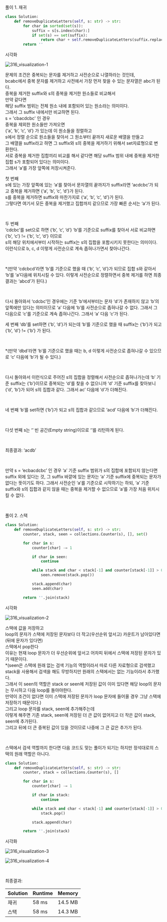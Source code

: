 풀이 1. 재귀

```py
class Solution:
    def removeDuplicateLetters(self, s: str) -> str:
        for char in sorted(set(s)):
            suffix = s[s.index(char):]
            if set(s) == set(suffix):
                return char + self.removeDuplicateLetters(suffix.replace(char, ''))
        return ''
```

시각화

![316_visualization-1](./316_visualization-1.jpg)

문제의 조건은 중복되는 문자를 제거하고 사전순으로 나열하라는 것인데, <br />
bcabc에서 중복 문자를 제거하고 사전에서 가장 먼저 찾을 수 있는 문자열은 abc가 된다. <br />
중복을 제거한 suffix와 s의 중복을 제거한 원소들로 비교해서 <br />
만약 같다면 <br />
해당 suffix 범위는 전체 원소 내에 포함되어 있는 원소라는 의미이다. <br />
그래서 그 suffix 내에서만 비교하면 된다. <br />
s = 'cbacdcbc' 인 경우 <br />
중복을 제외한 원소들만 가져오면 <br />
{‘a’, ‘b’, ‘c’, ‘d’} 가 있는데 이 원소들을 정렬하고 <br />
s에서 정렬 순으로 원소들을 찾아서 그 원소부터 끝까지 새로운 배열을 만들고 <br />
그 배열을 suffix라고 하면 그 suffix와 s의 중복을 제거하기 위해서 set자료형으로 변환한다. <br />
서로 중복을 제거한 집합끼리 비교를 해서 같다면 해당 suffix 범위 내에 중복을 제거한 집합 s가 포함되어 있다는 의미이다. <br />
그래서 ‘a’를 가장 앞쪽에 저장시켜준다. <br />

첫 번째 <br />
s에 있는 가장 앞쪽에 있는 ‘a’를 찾아서 문자열의 끝까지가 suffix라면 ‘acdcbc’가 되고 중복을 제거하면 {‘a’, ‘b’, ‘c’, ‘d’}가 된다. <br />
s를 중복을 제거하면 suffix와 마찬가지로 {‘a’, ‘b’, ‘c’, ‘d’}가 된다. <br />
그렇다면 여기서 모든 중복을 제거했고 집합까지 같으므로 가장 빠른 순서는 ‘a’가 된다. <br />

 <br />

두 번째 <br />
‘cdcbc’를 set으로 하면 {‘b’, ‘c’, ‘d’} ‘b’를 기준으로 suffix를 찾아서 서로 비교하면 {‘b’, ‘c’} != {‘b’, ‘c’, ‘d’} 이므로 <br />
s의 해당 위치에서부터 시작하는 suffix는 s의 집합을 포함시키지 못한다는 의미이다. <br />
이런식으로 b, c, d 이렇게 사전순으로 계속 좁혀나가면서 찾아나간다. <br />

 <br />

\*(만약 ‘cdcbcd’라면 ‘b’를 기준으로 했을 때 {‘b’, ‘c’, ‘d’}가 되므로 집합 s와 같아서 ‘b’를 ‘a’다음에 위치시킬 수 있다. 이렇게 사전순으로 정렬하면서 중복 제거를 하면 최종결과는 ‘abcd’가 된다.)

 <br />

다시 돌아와서 ‘cdcbc’인 경우에는 기준 ‘b’에서부터는 문자 ‘d’가 존재하지 않고 ‘b’의 앞쪽에만 있다는 의미이므로 ‘a’ 다음에 ‘b’를 사전순으로 좁혀나갈 수 없다. 그래서 그 다음으로 ‘c’를 기준으로 계속 좁혀나간다. 그래서 ‘a’ 다음 ‘c’가 된다.

세 번째
‘db’를 set하면 {‘b’, ‘d’}가 되는데
‘b’를 기준으로 했을 때 suffix는 {‘b’}가 되고 {‘b’, ‘d’} != {‘b’} 가 된다.

<br />

\*(만약 ‘dbd’라면 ‘b’를 기준으로 했을 때는 b, d 이렇게 사전순으로 좁혀나갈 수 있으므로 ‘c’ 다음에 ‘b’가 될 수 있다.)

<br />

다시 돌아와서
이런식으로 주어진 s의 집합을 정렬해서 사전순으로 좁혀나가는데 ‘b’ 기준 suffix는 {‘b’}이므로 중복되는 ‘d’를 찾을 수 없으니까 ‘d’ 기준 suffix를 찾아보니 {‘d’, ‘b’}가 되어 s의 집합과 같다. 그래서 ac’ 다음에 ‘d’가 더해진다.

 <br />

네 번째
‘b’를 set하면 {‘b’}가 되고 s의 집합과 같으므로 ‘acd’ 다음에 ‘b’가 더해진다.

<br />

다섯 번째
s는 ‘’ 빈 공간(Empty string)이므로 ‘’를 리턴하게 된다.

<br />

최종결과:
‘acdb’

<br />

만약 s = ‘ecbacdcbc’ 인 경우 ‘a’ 기준 suffix 범위가 s의 집합에 포함되지 않는다면
suffix 외에 있다는 것, 그 suffix 바깥에 있는 문자는 ‘a’ 기준 suffix에 중복되는 문자가 없다는 뜻이기도 하다.
그래서 사전순인 ‘a’를 기준으로 시작하기는 하되, ‘a’ 기준 suffix와 s의 집합과 같지 않을 때는 중복을 제거할 수 없으므로
‘a’를 가장 처음 위치시킬 수 없다.

<br />

풀이 2. 스택

```py
class Solution:
    def removeDuplicateLetters(self, s: str) -> str:
        counter, stack, seen = collections.Counter(s), [], set()

        for char in s:
            counter[char] -= 1

            if char in seen:
                continue

            while stack and char < stack[-1] and counter[stack[-1]] > 0:
                seen.remove(stack.pop())

            stack.append(char)
            seen.add(char)

        return ''.join(stack)
```

시각화

![316_visualization-2](./316_visualization-2.jpg)

스택에 값을 저장하고 <br />
loop의 문자가 스택에 저장된 문자보다 더 작고(우선순위 앞서고) 카운트가 남아있다면(뒤에 문자가 있다면) <br />
스택에서 pop한다 <br />
이유는 현재 loop 문자가 더 우선순위에 앞서고 어차피 뒤에서 스택에 저장된 문자가 있기 때문이다. <br />
\*(seen은 스택에 원래 없는 검색 기능의 역할이라서 따로 다른 자료형으로 검색했고 <br />
stack을 사용해서 검색을 해도 무방하지만 원래의 스택에서는 없는 기능이라서 추가했다. <br />
그래서 이 seen의 역할은 stack or seen에 저장된 값이 이미 있다면 해당 loop의 문자는 무시하고 다음 loop를 돌아야한다. <br />
만약이 조건이 없다면 이미 스택에 저장된 문자가 loop 문자에 들어올 경우 그냥 스택에 저장하기 때문이다.) <br />
그리고 loop 문자를 stack, seen에 추가해주는데 <br />
이렇게 해주면 기존 stack, seen에 저장된 더 큰 값이 없어지고 더 작은 값이 stack, seen에 추가된다. <br />
그리고 뒤에 더 큰 중복된 값이 있을 것이므로 나중에 그 큰 값은 추가가 된다. <br />

<br />

스택에서 검색 역할까지 한다면 다음 코드도 맞는 풀이가 되기는 하지만 정석대로의 스택의 원래 역할은 아니다.

```py
class Solution:
    def removeDuplicateLetters(self, s: str) -> str:
        counter, stack = collections.Counter(s), []

        for char in s:
            counter[char] -= 1

            if char in stack:
                continue

            while stack and char < stack[-1] and counter[stack[-1]] > 0:
                stack.pop()

            stack.append(char)

        return ''.join(stack)
```

시각화

![316_visualization-3](./316_visualization-3.jpg)

![316_visualization-4](./316_visualization-4.jpg)

<br />

최종결과:

| Solution | Runtime | Memory  |
| -------- | ------- | ------- |
| 재귀     | 58 ms   | 14.5 MB |
| 스택     | 58 ms   | 14.3 MB |
